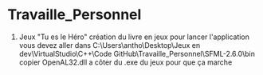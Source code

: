 # Travaille_Personnel

1) Jeux "Tu es le Héro" création du livre en jeux
	pour lancer l'application vous devez aller dans C:\Users\antho\Desktop\Jeux en dev\VirtualStudio\C++\Code GitHub\Travaille_Personnel\SFML-2.6.0\bin
	copier OpenAL32.dll a côter du .exe du jeux pour que ça marche